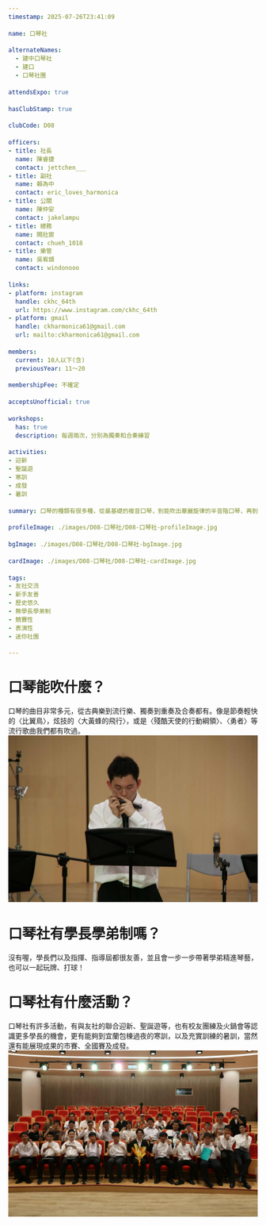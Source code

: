 ```yaml
---
timestamp: 2025-07-26T23:41:09

name: 口琴社

alternateNames:
  - 建中口琴社
  - 建口
  - 口琴社團

attendsExpo: true

hasClubStamp: true

clubCode: D08

officers:
- title: 社長
  name: 陳睿捷
  contact: jettchen___
- title: 副社
  name: 賴為中
  contact: eric_loves_harmonica
- title: 公關
  name: 陳仲安
  contact: jakelampu
- title: 總務
  name: 闕壯宸
  contact: chueh_1018
- title: 樂管
  name: 吳宥頡
  contact: windonooo

links:
- platform: instagram
  handle: ckhc_64th
  url: https://www.instagram.com/ckhc_64th
- platform: gmail
  handle: ckharmonica61@gmail.com
  url: mailto:ckharmonica61@gmail.com

members:
  current: 10人以下(含)
  previousYear: 11～20

membershipFee: 不確定

acceptsUnofficial: true

workshops:
  has: true
  description: 每週兩次，分別為獨奏和合奏練習

activities:
- 迎新
- 聖誕遊
- 寒訓
- 成發
- 暑訓

summary: 口琴的種類有很多種，從最基礎的複音口琴，到能吹出華麗旋律的半音階口琴，再到能組成合奏以及重奏的低音口琴以及和弦口琴等，歡迎加入建口一起體驗音樂的樂趣！

profileImage: ./images/D08-口琴社/D08-口琴社-profileImage.jpg

bgImage: ./images/D08-口琴社/D08-口琴社-bgImage.jpg

cardImage: ./images/D08-口琴社/D08-口琴社-cardImage.jpg

tags:
- 友社交流
- 新手友善
- 歷史悠久
- 無學長學弟制
- 競賽性
- 表演性
- 迷你社團

---
```


# 口琴能吹什麼？
口琴的曲目非常多元，從古典樂到流行樂、獨奏到重奏及合奏都有。像是節奏輕快的〈比翼鳥〉，炫技的〈大黃蜂的飛行〉，或是〈殘酷天使的行動綱領〉、〈勇者〉等流行歌曲我們都有吹過。
![演奏著〈勇者〉的副社長](./images/D08-口琴社/D08-口琴社-content-0.jpg)

# 口琴社有學長學弟制嗎？
沒有喔，學長們以及指揮、指導屆都很友善，並且會一步一步帶著學弟精進琴藝，也可以一起玩牌、打球！

# 口琴社有什麼活動？
口琴社有許多活動，有與友社的聯合迎新、聖誕遊等，也有校友團練及火鍋會等認識更多學長的機會，更有能夠到宜蘭包棟過夜的寒訓，以及充實訓練的暑訓，當然還有能展現成果的市賽、全國賽及成發。
![成發合照](./images/D08-口琴社/D08-口琴社-content-1.jpg)

